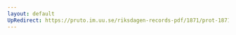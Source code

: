 ```yaml
---
layout: default
UpRedirect: https://pruto.im.uu.se/riksdagen-records-pdf/1871/prot-1871--ak--418/prot-1871--ak--418_080.pdf
---
```

